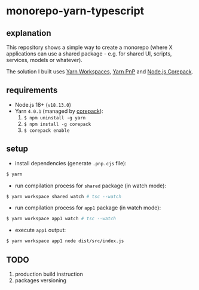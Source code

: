 # monorepo-yarn-typescript

## explanation

This repository shows a simple way to create a monorepo (where X applications can use a shared package - e.g. for shared UI, scripts, services, models or whatever).

The solution I built uses [Yarn Workspaces](https://classic.yarnpkg.com/lang/en/docs/workspaces), [Yarn PnP](https://yarnpkg.com/features/pnp) and [Node.js Corepack](https://nodejs.org/dist/latest/docs/api/corepack.html).

## requirements

* Node.js 18+ (`v18.13.0`)
* Yarn `4.0.1` (managed by [corepack](https://nodejs.org/api/corepack.html)):
  1. `$ npm uninstall -g yarn`
  2. `$ npm install -g corepack`
  3. `$ corepack enable`

## setup

* install dependencies (generate `.pnp.cjs` file):

```sh
$ yarn
```

* run compilation process for `shared` package (in watch mode):

```sh
$ yarn workspace shared watch # tsc --watch
```

* run compilation process for `app1` package (in watch mode):

```sh
$ yarn workspace app1 watch # tsc --watch
```

* execute `app1` output:

```sh
$ yarn workspace app1 node dist/src/index.js
```

## TODO

1. production build instruction
2. packages versioning
